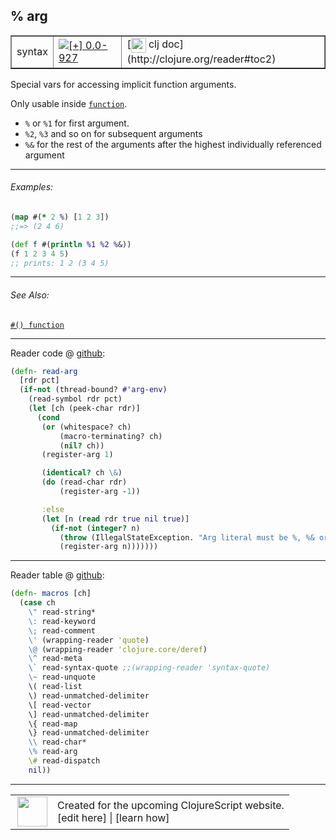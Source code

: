 ## % arg



 <table border="1">
<tr>
<td>syntax</td>
<td><a href="https://github.com/cljsinfo/cljs-api-docs/tree/0.0-927"><img valign="middle" alt="[+] 0.0-927" title="Added in 0.0-927" src="https://img.shields.io/badge/+-0.0--927-lightgrey.svg"></a> </td>
<td>
[<img height="24px" valign="middle" src="http://i.imgur.com/1GjPKvB.png"> clj doc](http://clojure.org/reader#toc2)
</td>
</tr>
</table>



Special vars for accessing implicit function arguments.

Only usable inside [`function`][doc:syntax/function].

- `%` or `%1` for first argument.
- `%2`, `%3` and so on for subsequent arguments
- `%&` for the rest of the arguments after the highest individually referenced argument

[doc:syntax/function]:../syntax/function.md

---

###### Examples:

```clj
(map #(* 2 %) [1 2 3])
;;=> (2 4 6)

(def f #(println %1 %2 %&))
(f 1 2 3 4 5)
;; prints: 1 2 (3 4 5)
```



---

###### See Also:

[`#() function`](../syntax/function.md)<br>

---





Reader code @ [github](https://github.com/clojure/tools.reader/blob/tools.reader-0.8.0/src/main/clojure/clojure/tools/reader.clj#L391-L410):

```clj
(defn- read-arg
  [rdr pct]
  (if-not (thread-bound? #'arg-env)
    (read-symbol rdr pct)
    (let [ch (peek-char rdr)]
      (cond
       (or (whitespace? ch)
           (macro-terminating? ch)
           (nil? ch))
       (register-arg 1)

       (identical? ch \&)
       (do (read-char rdr)
           (register-arg -1))

       :else
       (let [n (read rdr true nil true)]
         (if-not (integer? n)
           (throw (IllegalStateException. "Arg literal must be %, %& or %integer"))
           (register-arg n)))))))
```

<!--
Repo - tag - source tree - lines:

 <pre>
tools.reader @ tools.reader-0.8.0
└── src
    └── main
        └── clojure
            └── clojure
                └── tools
                    └── <ins>[reader.clj:391-410](https://github.com/clojure/tools.reader/blob/tools.reader-0.8.0/src/main/clojure/clojure/tools/reader.clj#L391-L410)</ins>
</pre>
-->

---
Reader table @ [github](https://github.com/clojure/tools.reader/blob/tools.reader-0.8.0/src/main/clojure/clojure/tools/reader.clj#L578-L597):

```clj
(defn- macros [ch]
  (case ch
    \" read-string*
    \: read-keyword
    \; read-comment
    \' (wrapping-reader 'quote)
    \@ (wrapping-reader 'clojure.core/deref)
    \^ read-meta
    \` read-syntax-quote ;;(wrapping-reader 'syntax-quote)
    \~ read-unquote
    \( read-list
    \) read-unmatched-delimiter
    \[ read-vector
    \] read-unmatched-delimiter
    \{ read-map
    \} read-unmatched-delimiter
    \\ read-char*
    \% read-arg
    \# read-dispatch
    nil))
```

<!--
Repo - tag - source tree - lines:

 <pre>
tools.reader @ tools.reader-0.8.0
└── src
    └── main
        └── clojure
            └── clojure
                └── tools
                    └── <ins>[reader.clj:578-597](https://github.com/clojure/tools.reader/blob/tools.reader-0.8.0/src/main/clojure/clojure/tools/reader.clj#L578-L597)</ins>
</pre>
-->

---



 <table>
<tr><td>
<img valign="middle" align="right" width="48px" src="http://i.imgur.com/Hi20huC.png">
</td><td>
Created for the upcoming ClojureScript website.<br>
[edit here] | [learn how]
</td></tr></table>

[edit here]:https://github.com/cljsinfo/cljs-api-docs/blob/master/cljsdoc/syntax/arg.cljsdoc
[learn how]:https://github.com/cljsinfo/cljs-api-docs/wiki/cljsdoc-files

<!--

This information was too distracting to show to readers, but I'll leave it
commented here since it is helpful to:

- pretty-print the data used to generate this document
- and show how to retrieve that data



The API data for this symbol:

```clj
{:description "Special vars for accessing implicit function arguments.\n\nOnly usable inside [doc:syntax/function].\n\n- `%` or `%1` for first argument.\n- `%2`, `%3` and so on for subsequent arguments\n- `%&` for the rest of the arguments after the highest individually referenced argument",
 :ns "syntax",
 :name "arg",
 :history [["+" "0.0-927"]],
 :type "syntax",
 :related ["syntax/function"],
 :full-name-encode "syntax/arg",
 :extra-sources ({:code "(defn- read-arg\n  [rdr pct]\n  (if-not (thread-bound? #'arg-env)\n    (read-symbol rdr pct)\n    (let [ch (peek-char rdr)]\n      (cond\n       (or (whitespace? ch)\n           (macro-terminating? ch)\n           (nil? ch))\n       (register-arg 1)\n\n       (identical? ch \\&)\n       (do (read-char rdr)\n           (register-arg -1))\n\n       :else\n       (let [n (read rdr true nil true)]\n         (if-not (integer? n)\n           (throw (IllegalStateException. \"Arg literal must be %, %& or %integer\"))\n           (register-arg n)))))))",
                  :title "Reader code",
                  :repo "tools.reader",
                  :tag "tools.reader-0.8.0",
                  :filename "src/main/clojure/clojure/tools/reader.clj",
                  :lines [391 410]}
                 {:code "(defn- macros [ch]\n  (case ch\n    \\\" read-string*\n    \\: read-keyword\n    \\; read-comment\n    \\' (wrapping-reader 'quote)\n    \\@ (wrapping-reader 'clojure.core/deref)\n    \\^ read-meta\n    \\` read-syntax-quote ;;(wrapping-reader 'syntax-quote)\n    \\~ read-unquote\n    \\( read-list\n    \\) read-unmatched-delimiter\n    \\[ read-vector\n    \\] read-unmatched-delimiter\n    \\{ read-map\n    \\} read-unmatched-delimiter\n    \\\\ read-char*\n    \\% read-arg\n    \\# read-dispatch\n    nil))",
                  :title "Reader table",
                  :repo "tools.reader",
                  :tag "tools.reader-0.8.0",
                  :filename "src/main/clojure/clojure/tools/reader.clj",
                  :lines [578 597]}),
 :examples [{:id "d17825",
             :content "```clj\n(map #(* 2 %) [1 2 3])\n;;=> (2 4 6)\n\n(def f #(println %1 %2 %&))\n(f 1 2 3 4 5)\n;; prints: 1 2 (3 4 5)\n```"}],
 :full-name "syntax/arg",
 :display "% arg",
 :clj-doc "http://clojure.org/reader#toc2"}

```

Retrieve the API data for this symbol:

```clj
;; from Clojure REPL
(require '[clojure.edn :as edn])
(-> (slurp "https://raw.githubusercontent.com/cljsinfo/cljs-api-docs/catalog/cljs-api.edn")
    (edn/read-string)
    (get-in [:symbols "syntax/arg"]))
```

-->
